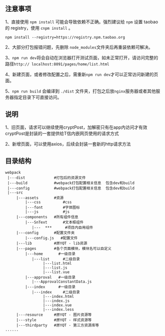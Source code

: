## 注意事项
1、直接使用  `npm install` 可能会导致依赖不正确。强烈建议给 `npm` 设置 taobao 的 registry，使用  `cnpm install` 。

`npm install --registry=https://registry.npm.taobao.org`

2、大部分打包报错问题，先删除 `node_modules`文件夹后再重装依赖可解决。

3、`npm run dev`将会自动在浏览器打开测试页面，如未正常打开，请访问完整的路径`http:// localhost:8091/pages/home/list.html`

4、新建页面，或者修改配置之后，需重新`npm run dev`才可以正常访问新建的页面。

5、`npm run build` 会编译到  `./dist` 文件夹，打包之后放`nginx`服务器或者其他服务器指定目录下可直接访问。

## 说明
1、旧页面，请求可以继续使用cryptPost，加解密只有在app内访问才有效  cryptPost是封装的一套提供给T信内嵌网页使用的请求方式

2、新增页面，可以使用axios，后续会封装一套新的http请求方法

## 目录结构
``` 
webpack
 |---dist             #打包后的资源文件
 |---build            #webpack打包配置相关信息  包含dev和build
 |---config           #webpack打包配置相关信息  包含dev和build
 |---src
     |---assets       #资源
         |---css          #css
         |---font         #字体图标
         |---js           #js
     |---components   #所有组件信息
         |---SnText       #文本框组件
            |---  ***      #项目内自用组件
     |---config       #配置文件夹
         |---config.js   #配置文件
     |---lib          #原YQT - lib资源
     |---pages        #各个页面模块，模块名可以自定义
         |---home       #一级目录
            |---list      #二级目录
                 |---list.html
                 |---list.js
                 |---list.vue
         |---approval   #一级目录
            |---ApprovalConstantData.js 
         |---index      #一级目录
            |---index     #二级目录
                 |---index.html
                 |---index.js
                 |---index.vue  
                 |---index.less
     |---resource     #原YQT - 图片资源等
     |---style        #原YQT - 样式资源等
     |---thirdparty   #原YQT - 第三方资源库等
......
     
  ```

